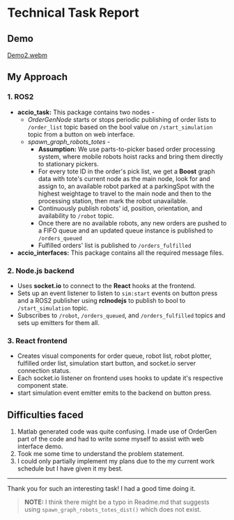 # Technical Task Report

## Demo
[Demo2.webm](https://user-images.githubusercontent.com/43350102/212971517-b3d14222-9c4b-45ba-b89e-5b1c5dc23b6d.webm)

## My Approach

### 1. ROS2

* **accio_task:** This package contains two nodes -
  * *OrderGenNode* starts or stops periodic publishing of order lists to `/order_list` topic based on the bool value on `/start_simulation` topic from a button on web interface.
  * *spawn_graph_robots_totes* -
    * **Assumption:** We use parts-to-picker based order processing system, where mobile robots hoist racks and bring them directly to stationary pickers.
    * For every tote ID in the order's pick list, we get a **Boost** graph data with tote's current node as the main node, look for and assign to, an available robot parked at a parkingSpot with the highest weightage to travel to the main node and then to the processing station, then mark the robot unavailable.
    * Continuously publish robots' id, position, orientation, and availability to `/robot` topic.
    * Once there are no available robots, any new orders are pushed to a FIFO queue and an updated queue instance is published to `/orders_queued`
    * Fulfilled orders' list is published to `/orders_fulfilled`
* **accio_interfaces:** This package contains all the required message files.

### 2. Node.js backend

* Uses **socket.io** to connect to the **React** hooks at the frontend.
* Sets up an event listener to listen to `sim:start` events on button press and a ROS2 publisher using **rclnodejs** to publish to bool to `/start_simulation` topic.
* Subscribes to `/robot`, `/orders_queued`, and `/orders_fulfilled` topics and sets up emitters for them all.

### 3. React frontend

* Creates visual components for order queue, robot list, robot plotter, fulfilled order list, simulation start button, and socket.io server connection status.
* Each socket.io listener on frontend uses hooks to update it's respective component state.
* start simulation event emitter emits to the backend on button press.

## Difficulties faced

1. Matlab generated code was quite confusing. I made use of OrderGen part of the code and had to write some myself to assist with web interface demo.
2. Took me some time to understand the problem statement.
3. I could only partially implement my plans due to the my current work schedule but I have given it my best.

---
Thank you for such an interesting task! I had a good time doing it.
> **NOTE:**  I think there might be a typo in Readme.md that suggests using `spawn_graph_robots_totes_dist()` which does not exist.
